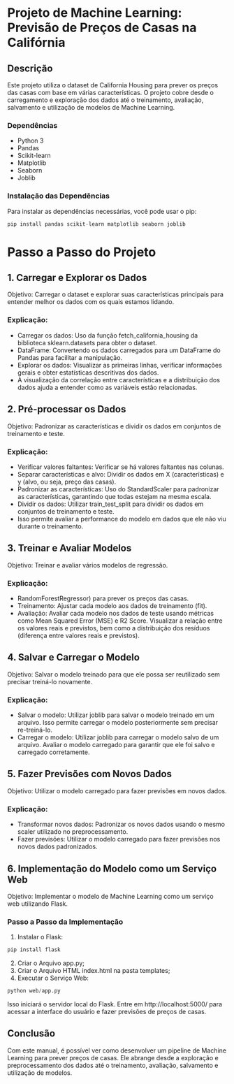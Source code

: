 # Projeto de Machine Learning: Previsão de Preços de Casas na Califórnia
## Descrição

<p>Este projeto utiliza o dataset de California Housing para prever os preços das casas com base em várias características. O projeto cobre desde o carregamento e exploração dos dados até o treinamento, avaliação, salvamento e utilização de modelos de Machine Learning.</p>

### Dependências

- Python 3
- Pandas
- Scikit-learn
- Matplotlib
- Seaborn
- Joblib

### Instalação das Dependências

Para instalar as dependências necessárias, você pode usar o pip:

```python
pip install pandas scikit-learn matplotlib seaborn joblib
```

# Passo a Passo do Projeto
## 1. Carregar e Explorar os Dados

 <p>Objetivo: Carregar o dataset e explorar suas características principais para entender melhor os dados com os quais estamos lidando.</p>

### Explicação:
- Carregar os dados: Uso da função fetch_california_housing da biblioteca sklearn.datasets para obter o dataset.
- DataFrame: Convertendo os dados carregados para um DataFrame do Pandas para facilitar a manipulação.
- Explorar os dados: Visualizar as primeiras linhas, verificar informações gerais e obter estatísticas descritivas dos dados.
- A visualização da correlação entre características e a distribuição dos dados ajuda a entender como as variáveis estão relacionadas.

## 2. Pré-processar os Dados

<p>Objetivo: Padronizar as características e dividir os dados em conjuntos de treinamento e teste.</p>

### Explicação:

- Verificar valores faltantes: Verificar se há valores faltantes nas colunas.
- Separar características e alvo: Dividir os dados em X (características) e y (alvo, ou seja, preço das casas).
- Padronizar as características: Uso do StandardScaler para padronizar as características, garantindo que todas estejam na mesma escala.
- Dividir os dados: Utilizar train_test_split para dividir os dados em conjuntos de treinamento e teste.
- Isso permite avaliar a performance do modelo em dados que ele não viu durante o treinamento.

## 3. Treinar e Avaliar Modelos

<p>Objetivo: Treinar e avaliar vários modelos de regressão.</p>

### Explicação:

- RandomForestRegressor) para prever os preços das casas.
- Treinamento: Ajustar cada modelo aos dados de treinamento (fit).
- Avaliação: Avaliar cada modelo nos dados de teste usando métricas como Mean Squared Error (MSE) e R2 Score. Visualizar a relação entre os valores reais e previstos, bem como a distribuição dos resíduos (diferença entre valores reais e previstos).

## 4. Salvar e Carregar o Modelo

<p>Objetivo: Salvar o modelo treinado para que ele possa ser reutilizado sem precisar treiná-lo novamente.</p>

### Explicação:

- Salvar o modelo: Utilizar joblib para salvar o modelo treinado em um arquivo. Isso permite carregar o modelo posteriormente sem precisar re-treiná-lo.
- Carregar o modelo: Utilizar joblib para carregar o modelo salvo de um arquivo. Avaliar o modelo carregado para garantir que ele foi salvo e carregado corretamente.

## 5. Fazer Previsões com Novos Dados

<p>Objetivo: Utilizar o modelo carregado para fazer previsões em novos dados.</p>

### Explicação:

- Transformar novos dados: Padronizar os novos dados usando o mesmo scaler utilizado no preprocessamento.
- Fazer previsões: Utilizar o modelo carregado para fazer previsões nos novos dados padronizados.

## 6. Implementação do Modelo como um Serviço Web

<p>Objetivo: Implementar o modelo de Machine Learning como um serviço web utilizando Flask.</p>

### Passo a Passo da Implementação

1. Instalar o Flask:
```python
pip install flask
```
2. Criar o Arquivo app.py;
3. Criar o Arquivo HTML index.html na pasta templates;
4. Executar o Serviço Web:
```python
python web/app.py
```
Isso iniciará o servidor local do Flask. Entre em http://localhost:5000/ para acessar a interface do usuário e fazer previsões de preços de casas.

## Conclusão

<p>Com este manual, é possível ver como desenvolver um pipeline de Machine Learning para prever preços de casas. Ele abrange desde a exploração e preprocessamento dos dados até o treinamento, avaliação, salvamento e utilização de modelos. </p>
